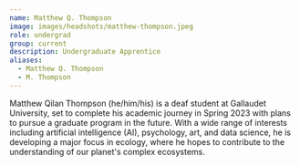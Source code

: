 ```yaml
---
name: Matthew Q. Thompson
image: images/headshots/matthew-thompson.jpeg
role: undergrad
group: current
description: Undergraduate Apprentice
aliases: 
  - Matthew Q. Thompson
  - M. Thompson
---
```


Matthew Qilan Thompson (he/him/his) is a deaf student at Gallaudet University, set to complete his academic journey in Spring 2023 with plans to pursue a graduate program in the future. With a wide range of interests including artificial intelligence (AI), psychology, art, and data science, he is developing a major focus in ecology, where he hopes to contribute to the understanding of our planet's complex ecosystems.